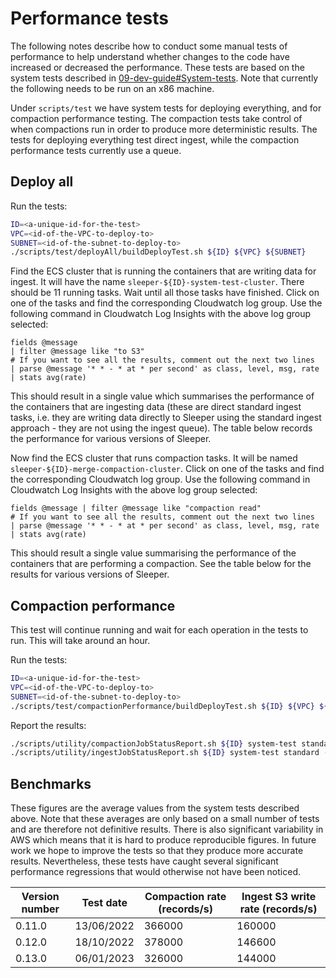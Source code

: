 Performance tests
=================

The following notes describe how to conduct some manual tests of performance to help understand whether changes to the
code have increased or decreased the performance. These tests are based on the system tests described in
[09-dev-guide#System-tests](09-dev-guide.md#System-tests). Note that currently the following needs to be run on
an x86 machine.

Under `scripts/test` we have system tests for deploying everything, and for compaction performance testing. The
compaction tests take control of when compactions run in order to produce more deterministic results. The tests for
deploying everything test direct ingest, while the compaction performance tests currently use a queue.

## Deploy all

Run the tests:

```bash
ID=<a-unique-id-for-the-test>
VPC=<id-of-the-VPC-to-deploy-to>
SUBNET=<id-of-the-subnet-to-deploy-to>
./scripts/test/deployAll/buildDeployTest.sh ${ID} ${VPC} ${SUBNET}
```

Find the ECS cluster that is running the containers that are writing data for ingest. It will have the name
`sleeper-${ID}-system-test-cluster`. There should be 11 running tasks. Wait until all those tasks have finished.
Click on one of the tasks and find the corresponding Cloudwatch log group. Use the following command in
Cloudwatch Log Insights with the above log group selected:

```
fields @message 
| filter @message like "to S3"
# If you want to see all the results, comment out the next two lines
| parse @message '* * - * at * per second' as class, level, msg, rate
| stats avg(rate)
```

This should result in a single value which summarises the performance of the containers that are ingesting data
(these are direct standard ingest tasks, i.e. they are writing data directly to Sleeper using the standard ingest
approach - they are not using the ingest queue). The table below records the performance for various versions of
Sleeper.

Now find the ECS cluster that runs compaction tasks. It will be named `sleeper-${ID}-merge-compaction-cluster`.
Click on one of the tasks and find the corresponding Cloudwatch log group. Use the following command in Cloudwatch
Log Insights with the above log group selected:

```
fields @message | filter @message like "compaction read"
# If you want to see all the results, comment out the next two lines
| parse @message '* * - * at * per second' as class, level, msg, rate
| stats avg(rate)
```

This should result a single value summarising the performance of the containers that are performing a compaction. See
the table below for the results for various versions of Sleeper.

## Compaction performance

This test will continue running and wait for each operation in the tests to run. This will take around an hour.

Run the tests:

```bash
ID=<a-unique-id-for-the-test>
VPC=<id-of-the-VPC-to-deploy-to>
SUBNET=<id-of-the-subnet-to-deploy-to>
./scripts/test/compactionPerformance/buildDeployTest.sh ${ID} ${VPC} ${SUBNET}
```

Report the results:

```bash
./scripts/utility/compactionJobStatusReport.sh ${ID} system-test standard -a
./scripts/utility/ingestJobStatusReport.sh ${ID} system-test standard -a
```

## Benchmarks

These figures are the average values from the system tests described above. Note that these averages are only based on
a small number of tests and are therefore not definitive results. There is also significant variability in AWS which
means that it is hard to produce reproducible figures. In future work we hope to improve the tests so that they produce
more accurate results. Nevertheless, these tests have caught several significant performance regressions that would
otherwise not have been noticed.

| Version number | Test date  | Compaction rate (records/s) | Ingest S3 write rate (records/s) |
|----------------|------------|-----------------------------|----------------------------------|
| 0.11.0         | 13/06/2022 | 366000                      | 160000                           |
| 0.12.0         | 18/10/2022 | 378000                      | 146600                           |
| 0.13.0         | 06/01/2023 | 326000                      | 144000                           |
